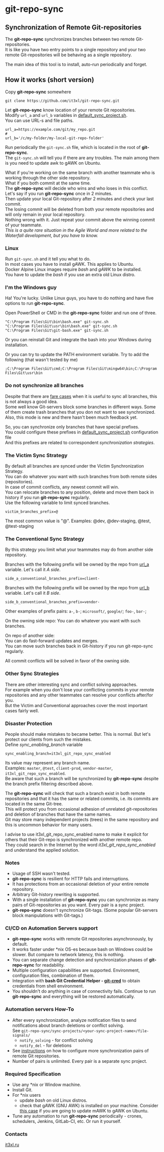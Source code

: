 # git-repo-sync

## Synchronization of Remote Git-repositories

The **git-repo-sync** synchronizes branches between two remote Git-repositories.<br/>
It is like you have two entry points to a single repository and your two remote Git-repositories will be behaving as a single repository.<br/>

The main idea of this tool is to install, auto-run periodically and forget.

## How it works (short version)

Copy **git-repo-sync** somewhere

    git clone https://github.com/it3xl/git-repo-sync.git

Let **git-repo-sync** know location of your remote Git repositories.<br/>
Modify `url_a` and `url_b` variables in [default_sync_project.sh](https://github.com/it3xl/git-repo-sync/blob/master/repo_settings/default_sync_project.sh).<br/>
You can use URL-s and file paths.

    url_a=https://example.com/git/my_repo.git
    #
    url_b='/c/my-folder/my-local-git-repo-folder'

Run periodically the `git-sync.sh` file, which is located in the root of **git-repo-sync**.<br/>
The `git-sync.sh` will tell you if there are any troubles. The main among them is you need to update awk to gAWK on Ubuntu.

What if you're working on the same branch with another teammate who is working through the other side repository.<br/>
What if you both commit at the same time.<br/>
The **git-repo-sync** will decide who wins and who loses in this conflict.<br/>
Let's say if you run **git-repo-sync** once in 2 minutes.<br/>
Then update your local Git-repository after 2 minutes and check your last commit.<br/>
The losing commit will be deleted from both your remote repositories and will only remain in your local repository.<br/>
Nothing wrong with it. Just repeat your commit above the winning commit of your teammate.<br/>
*This is a quite rare situation in the Agile World and more related to the Waterfall development, but you have to know.*

### Linux

Run `git-sync.sh` and it tell you what to do.<br/>
In most cases you have to install gAWK. This applies to Ubuntu.<br/>
Docker Alpine Linux images require *bash* and *gAWK* to be installed.<br/>
You have to update the *bash* if you use an extra old Linux distro.

### I'm the Windows guy

Ha! You're lucky. Unlike Linux guys, you have to do nothing and have five options to run **git-repo-sync**.

Open PowerShell or CMD in the **git-repo-sync** folder and run one of three.

    "C:\Program Files\Git\bin\bash.exe" git-sync.sh
    "C:\Program Files\Git\usr\bin\bash.exe" git-sync.sh
    "C:\Program Files\Git\git-bash.exe" git-sync.sh

Or you can reinstall Git and integrate the bash into your Windows during installation.

Or you can try to update the PATH environment variable. Try to add the following (that wasn't tested by me)

    ;C:\Program Files\Git\cmd;C:\Program Files\Git\mingw64\bin;C:\Program Files\Git\usr\bin

### Do not synchronize all branches

Despite that there are [fare cases](https://github.com/it3xl/git-repo-sync/issues/3#issuecomment-771494886) when it is useful to sync all branches, this is not always a good idea.<br/>
Some well know Git-servers block some branches in different ways. Some of them create trash branches that you don not want to see synchronized.<br/>
Also, this mode is new and there hasn't been much feedback yet.

So, you can synchronize only branches that have special prefixes.<br/>
You could configure these prefixes in [default_sync_project.sh](https://github.com/it3xl/git-repo-sync/blob/master/repo_settings/default_sync_project.sh) configuration file<br/>
And this prefixes are related to correspondent *synchronization strategies*.

### The Victim Sync Strategy

By default all branches are synced under the Victim Synchronization Strategy.<br/>
You can do whatever you want with such branches from both remote sides (repositories).<br/>
In case of commit conflicts, any newest commit will win.<br/>
You can relocate branches to any position, delete and move them back in history if you run **git-repo-sync** regularly.<br/>
Use the following variable to limit synced branches.

    victim_branches_prefix=@

The most common value is "@".
Examples: @dev, @dev-staging, @test, @test-staging


### The Conventional Sync Strategy

By this strategy you limit what your teammates may do from another side repository.

Branches with the following prefix will be owned by the repo from [url_a](https://github.com/it3xl/git-repo-sync/blob/master/repo_settings/default_sync_project.sh) variable. Let's call it *A side*.

    side_a_conventional_branches_prefix=client-

Branches with the following prefix will be owned by the repo from [url_b](https://github.com/it3xl/git-repo-sync/blob/master/repo_settings/default_sync_project.sh) variable. Let's call it *B side*.

    side_b_conventional_branches_prefix=vendor-

Other examples of prefix pairs: `a-`, `b-`; `microsoft/`, `google/`; `foo-`, `bar-`;

On the owning side repo: You can do whatever you want with such branches.

On repo of another side:<br/>
You can do fast-forward updates and merges.<br/>
You can move such branches back in Git-history if you run git-repo-sync regularly.

All commit conflicts will be solved in favor of the owning side.<br/>

### Other Sync Strategies

There are other interesting sync and conflict solving approaches.<br/>
For example when you don't lose your conflicting commits in your remote repositories and any other teammates can resolve your conflicts after/for you.<br/>
But the Victim and Conventional approaches cover the most important cases fairly well.

### Disaster Protection

People should make mistakes to became better. This is normal. But let's protect our clients from such the mistakes.<br/>
Define *sync_enabling_branch* variable

    sync_enabling_branch=it3xl_git_repo_sync_enabled

Its value may represent any branch name.<br/>
Examples: `master`, `@test`, `client-prod`, `vendor-master`, `it3xl_git_repo_sync_enabled`.<br/>
Be aware that such a branch will be synchronized by **git-repo-sync** despite the branch prefix filtering described above.

The **git-repo-sync** will check that such a branch exist in both remote repositories and that it has the same or related commits, i.e. its commits are located in the same Git-tree.<br/>
This will protect you from occasional adhesion of unrelated git-repositories and deletion of branches that have the same names.<br/>
Git may store many independent projects (trees) in the same repository and this is uncommon behavior for many users.

I advise to use it3xl_git_repo_sync_enabled name to make it explicit for others that their Git-repo is synchronized with another remote repo.<br/>
They could search in the Internet by the word *it3xl_git_repo_sync_enabled* and understand the applied solution.

### Notes
* Usage of SSH wasn't tested.
* **git-repo-sync** is resilient for HTTP fails and interruptions.
* It has protections from an occasional deletion of your entire remote repository.
* Arbitrary Git-history rewriting is supported.
* With a single installation of **git-repo-sync** you can synchronize as many pairs of Git-repositories as you want. Every pair is a sync project.
* **git-repo-sync** doesn't synchronize Git-tags. (Some popular Git-servers block manipulations with Git-tags.)

### CI/CD on Automation Servers support
* **git-repo-sync** works with remote Git repositories asynchronously, by default.
* It works faster under \*nix OS-es because bash on Windows could be slower. But compare to network latency, this is nothing.
* You can separate change detection and synchronization phases of **git-repo-sync** for readability.
* Multiple configuration capabilities are supported. Environment, configuration files, combination of them.
* Integration with **bash Git Credential Helper - [git-cred](https://github.com/it3xl/bash-git-credential-helper)** to obtain credentials from shell environment.
* You shouldn't do anything in case of connectivity fails. Continue to run **git-repo-sync** and everything will be restored automatically.

### Automation servers How-To
* After every synchronization, analyze notification files to send notifications about branch deletions or conflict solving.  
See `git-repo-sync/sync-projects/<your-sync-project-name>/file-signals/`
  * `notify_solving` - for conflict solving
  * `notify_del` - for deletions
* See [instructions](https://github.com/it3xl/git-repo-sync/blob/master/repo_settings/default_sync_project.sh) on how to configure more synchronization pairs of remote Git repositories.
* Number of pairs is unlimited. Every pair is a separate sync project.

### Required Specification

* Use any \*nix or Window machine.
* Install Git.
* For \*nix users
  * update *bash* on old Linux distros.
  * check that gAWK (GNU AWK) is installed on your machine. Consider [this case](https://askubuntu.com/questions/561621/choosing-awk-version-on-ubuntu-14-04/561626#561626) if you are going to update mAWK to gAWK on Ubuntu.
* Tune any automation to run **git-repo-sync** periodically - crones, schedulers, Jenkins, GitLab-CI, etc. Or run it yourself.

### Contacts

[it3xl.ru](http://it3xl.ru)
